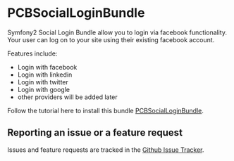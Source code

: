 # PCBSocialLoginBundle
Symfony2 Social Login Bundle allow you to login via facebook functionality. Your user can log on to your site using their existing facebook account. 

Features include:

- Login with facebook
- Login with linkedin
- Login with twitter
- Login with google 
- other providers will be added later

Follow the tutorial here to install this bundle [PCBSocialLoginBundle](http://www.phpcodebooster.com/post/12/symfony2-social-login-plugin/).

Reporting an issue or a feature request
---------------------------------------

Issues and feature requests are tracked in the [Github Issue Tracker](https://github.com/phpcodebooster/social-login/issues).
